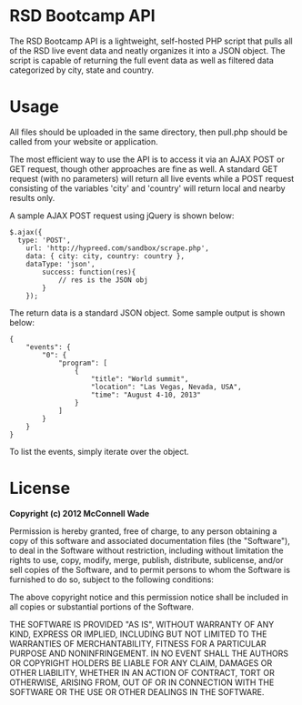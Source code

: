 # RSD Bootcamp API

The RSD Bootcamp API is a lightweight, self-hosted PHP script that pulls all of the RSD live event data and neatly organizes it into a JSON object. The script is capable of returning the full event data as well as filtered data categorized by city, state and country. 

# Usage

All files should be uploaded in the same directory, then pull.php should be called from your website or application.

The most efficient way to use the API is to access it via an AJAX POST or GET request, though other approaches are fine as well. A standard GET request (with no parameters) will return all live events while a POST request consisting of the variables 'city' and 'country' will return local and nearby results only.

A sample AJAX POST request using jQuery is shown below:

~~~
$.ajax({
  type: 'POST',
	url: 'http://hypreed.com/sandbox/scrape.php',
	data: { city: city, country: country },
	dataType: 'json',
		success: function(res){
			// res is the JSON obj
		}
	});
~~~

The return data is a standard JSON object. Some sample output is shown below:

~~~
{
    "events": {
        "0": {
            "program": [
                {
                    "title": "World summit",
                    "location": "Las Vegas, Nevada, USA",
                    "time": "August 4-10, 2013"
                }
            ]
        }
	}
}
~~~

To list the events, simply iterate over the object.

# License

**Copyright (c) 2012 McConnell Wade**

Permission is hereby granted, free of charge, to any person obtaining a copy of this software and associated documentation files (the "Software"), to deal in the Software without restriction, including without limitation the rights to use, copy, modify, merge, publish, distribute, sublicense, and/or sell copies of the Software, and to permit persons to whom the Software is furnished to do so, subject to the following conditions:

The above copyright notice and this permission notice shall be included in all copies or substantial portions of the Software.

THE SOFTWARE IS PROVIDED "AS IS", WITHOUT WARRANTY OF ANY KIND, EXPRESS OR IMPLIED, INCLUDING BUT NOT LIMITED TO THE WARRANTIES OF MERCHANTABILITY, FITNESS FOR A PARTICULAR PURPOSE AND NONINFRINGEMENT. IN NO EVENT SHALL THE AUTHORS OR COPYRIGHT HOLDERS BE LIABLE FOR ANY CLAIM, DAMAGES OR OTHER LIABILITY, WHETHER IN AN ACTION OF CONTRACT, TORT OR OTHERWISE, ARISING FROM, OUT OF OR IN CONNECTION WITH THE SOFTWARE OR THE USE OR OTHER DEALINGS IN THE SOFTWARE.
